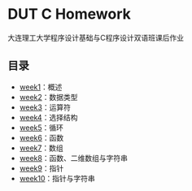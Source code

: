# DUT C Homework
大连理工大学程序设计基础与C程序设计双语班课后作业

## 目录
- [week1](./week1/)：概述
- [week2](./week2/)：数据类型
- [week3](./week3/)：运算符
- [week4](./week4/)：选择结构
- [week5](./week5/)：循环
- [week6](./week6/)：函数
- [week7](./week7/)：数组
- [week8](./week8/)：函数、二维数组与字符串
- [week9](./week9/)：指针
- [week10](./week10/)：指针与字符串